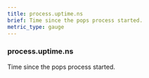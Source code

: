 ```yaml
---
title: process.uptime.ns
brief: Time since the pops process started.
metric_type: gauge
---
```

### process.uptime.ns

Time since the pops process started.